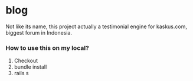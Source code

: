 blog
====

Not like its name, this project actually a testimonial engine for kaskus.com, biggest forum in Indonesia.

### How to use this on my local?
1. Checkout
2. bundle install
3. rails s
